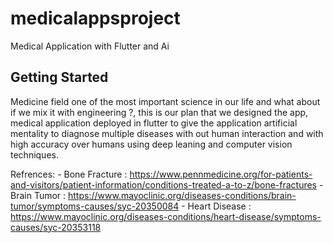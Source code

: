 # medicalappsproject

Medical Application with Flutter and Ai

## Getting Started

Medicine field one of the most important science in our life and what about if we mix it with engineering ?, this is our plan that we designed the app, medical application deployed in flutter to give the application artificial mentality to diagnose multiple diseases with out human interaction and with high accuracy over humans using deep leaning and computer vision techniques.

Refrences:
    - Bone Fracture : https://www.pennmedicine.org/for-patients-and-visitors/patient-information/conditions-treated-a-to-z/bone-fractures
    - Brain Tumor : https://www.mayoclinic.org/diseases-conditions/brain-tumor/symptoms-causes/syc-20350084
    - Heart Disease : https://www.mayoclinic.org/diseases-conditions/heart-disease/symptoms-causes/syc-20353118





